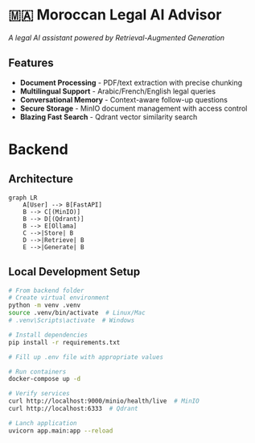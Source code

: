 # 🇲🇦 Moroccan Legal AI Advisor
*A legal AI assistant powered by Retrieval-Augmented Generation*

## Features
- **Document Processing** - PDF/text extraction with precise chunking
- **Multilingual Support** - Arabic/French/English legal queries
- **Conversational Memory** - Context-aware follow-up questions
- **Secure Storage** - MinIO document management with access control
- **Blazing Fast Search** - Qdrant vector similarity search

# Backend

## Architecture
```mermaid
graph LR
    A[User] --> B[FastAPI]
    B --> C[(MinIO)]
    B --> D[(Qdrant)]
    B --> E[Ollama]
    C -->|Store| B
    D -->|Retrieve| B
    E -->|Generate| B
```

## Local Development Setup
```bash
# From backend folder
# Create virtual environment
python -m venv .venv
source .venv/bin/activate  # Linux/Mac
# .venv\Scripts\activate  # Windows

# Install dependencies
pip install -r requirements.txt

# Fill up .env file with appropriate values

# Run containers
docker-compose up -d

# Verify services
curl http://localhost:9000/minio/health/live  # MinIO
curl http://localhost:6333  # Qdrant

# Lanch application
uvicorn app.main:app --reload

```
